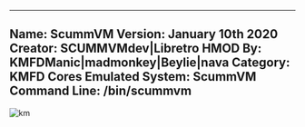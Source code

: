 -----------------------
Name: ScummVM
Version: January 10th 2020
Creator: SCUMMVMdev|Libretro
HMOD By: KMFDManic|madmonkey|Beylie|nava
Category: KMFD Cores
Emulated System: ScummVM
Command Line: /bin/scummvm
-----------------------
![km](https://i.imgur.com/XD9M2y7.png)
